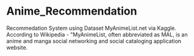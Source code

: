 # Anime_Recommendation
Recommedation System using Dataset MyAnimeList.net via Kaggle. According to Wikipedia - "MyAnimeList, often abbreviated as MAL, is an anime and manga social networking and social cataloging application website.
